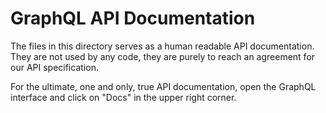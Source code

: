 # GraphQL API Documentation #

The files in this directory serves as a human readable API documentation.
They are not used by any code, they are purely to reach an agreement for
our API specification.

For the ultimate, one and only, true API documentation, open the GraphQL
interface and click on "Docs" in the upper right corner.
